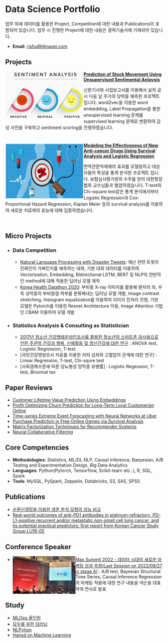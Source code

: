 # Data Science Portfolio
업무 외에 데이터를 활용한 Project, Competition에 대한 내용과 Publications이 포함되어 있습니다. 업무 시 진행한 Project에 대한 내용은 경력기술서에 기재되어 있습니다.

- **Email**: [rjsfud9@naver.com](rjsfud9@naver.com)


## Projects

<img align="left" width="250" height="150" src="https://github.com/gunlyungyou/Portfolio/blob/main/blob/master/Images/Sentiment_analysis.png"> **[Prediction of Stock Movement Using Unsupervised Sentimental Anlaysis](https://github.com/gunlyungyou/Prediction-of-stock-price-using-text-mining)**

신문기사와 사업보고서를 이용해서 실적 공시 다음 날 주가의 당락을 예측한 프로젝트입니다. word2vec을 이용한 word embedding, Label Propagation을 통한 unsupervised learning 문제를 supervised learning 문제로 변환하여 감성 사전을 구축하고 sentiment scoring을 진행하였습니다.

#

<img align="left" width="250" height="180" src="https://github.com/gunlyungyou/Portfolio/blob/main/blob/master/Images/survival_analysis.png"> **[Modeling the Effectiveness of New Anti-cancer Drugs Using Survival Analysis and Logistic Regression](https://github.com/gunlyungyou/Modeling-the-Effectiveness-of-New-Anticancer-Drugs-Using-Survival-Analysis-and-Logistic-Regression)**

면역관문억제제의 효과를 모델링하고 대상자들의 특성을 통계 분석한 프로젝트 입니다. 보험심사평가원의 수주를 받아 대한항암협회 교수님들과 협업하였습니다. T-test와 Chi-square test같은 통계 분석에서부터 Logistic Regression과 Cox-Proportional Hazard Regression, Kaplan Meier 등의 survival analysis를 이용하여 새로운 치료제의 효능에 대해 입증하였습니다.


<br />

## Micro Projects

- ### Data Competition
    - [Natural Language Processing with Disaster Tweets](https://github.com/gunlyungyou/Kaggle/tree/master/Real%20or%20Not%20NLP%20with%20Disaster%20Tweets): 재난 관련 트윗이 진짜인이 가짜인지를 예측하는 대회, 기본 대회 데이터를 이용하여 Vectorization, Embedding, Bidirectional LSTM, BERT 등 NLP의 전반적인 method에 대해 적용한 딥러닝 모델 제작  
    - [Korea Health Datathon 2020](https://github.com/gunlyungyou/NAVER-KHD-HACKATHONE): 부비동 X-ray 이미지를 활용해 환자의 좌, 우측 상악동의 부비동염 여부를 분류해내는 딥러닝 모델 개발, Image contrast stretching, histogram equalization를 이용하여 이미지 전처리 진행, 기본 모델은 Pytorch를 이용한 Resnet Architecture 이용, Image Attention 기법인 CBAM 이용하여 모델 개발


- ### Statistics Analysis & Consulting as Statistician
    - [2017년 청소년 건강행태온라인조사를 활용한 청소년의 스마트폰 과사용으로 인한 주관적 건강과 행복, 신체활동 및 정신건강에 대한 연구](https://www.kci.go.kr/kciportal/ci/sereArticleSearch/ciSereArtiView.kci?sereArticleSearchBean.artiId=ART002549650) : ANOVA test, Logistic Regression, T-test
    - [국민건강영양조사 자료를 이용한 커피 섭취와 고혈압의 관계에 대한 연구] : Linear Regression, T-test, Chi-squre test
    - [사회경제수준에 따른 당뇨병성 망막증 유병률] : Logistic Regession, T-test, Binomial tes

## Paper Reviews
 - [Customer Lifetime Value Prediction Using Embeddings](https://github.com/gunlyungyou/Portfolio/blob/main/papers/Customer%20Lifetime%20Value%20Prediction%20Using%20Embeddings.pdf) 
 - [Profit Optimizing Churn Prediction for Long-Term Loyal Customersin Online](https://github.com/gunlyungyou/Portfolio/blob/main/papers/Profit%20Optimizing%20Churn%20Prediction%20for%20Long-Term%20Loyal%20Customersin%20Online.pdf) 
 - [Time-series Extreme Event Forecasting with Neural Networks at Uber](https://github.com/gunlyungyou/Portfolio/blob/main/papers/Time-series%20Extreme%20Event%20Forecasting%20with%20Neural%20Networks%20at%20Uber.pdf) 
 - [Purchase Prediction in Free Online Games via Survival Analysis](https://github.com/gunlyungyou/Portfolio/blob/main/papers/Purchase%20Prediction%20in%20Free%20Online%20Games%20via%20Survival%20Analysis.pdf) 
 - [Matrix Factorization Techniques for Recommender Systems](https://github.com/gunlyungyou/Portfolio/blob/main/papers/Matrix%20Factorization%20Techniques%20for%20Recommender%20Systems.pdf)
 - [Neural Collaborative Filtering](https://github.com/gunlyungyou/Portfolio/blob/main/papers/Neural%20Collaborative%20Filtering.pdf)     
 
## Core Competencies

- **Methodologies**: Statistics, ML/DL NLP, Causal Inference, Baeyesian, A/B Testing and Experimentation Design, Big Data Analytics
- **Languages**: Python(Pytorch, Tensorflow, Scikit-learn etc..), R, SQL, Spark
- **Tools**: MySQL, PySpark, Zeppelin, Databricks, S3, SAS, SPSS

## Publications

- [순환신경망을 이용한 생존 분석 모형의 성능 비교](http://www.riss.kr/search/detail/DetailView.do?p_mat_type=be54d9b8bc7cdb09&control_no=04d2386f4975342cffe0bdc3ef48d419&outLink=N)
- [Real-world outcomes of anti-PD1 antibodies in platinum-refractory, PD-L1-positive recurrent and/or metastatic non-small cell lung cancer, and its potential practical predictors: first report from Korean Cancer Study Group LU19-05](https://link.springer.com/article/10.1007/s00432-021-03527-4)


## Conference Speaker
 - <img align="left" width="200" height="120" src="https://github.com/gunlyungyou/Portfolio/blob/main/blob/master/Images/speaker.png">[Max Summit 2022 - 데이터 시대의 새로운 마케팅 성과 측정(Last Session on 2022/09/27 in stage A)](https://maxsummit.co/) : A/B test, Bayesian Structural Time Series, Causal Inference Regression의 마케팅 적용에 대한 연구 내용을 넥슨을 대표하여 연사로 발표 



## Study
- [MLOps 올인원](https://www.notion.so/MLOps-study-64787a6e5a004179b629f4896cad42a7)
- [모두를 위한 딥러닝](https://github.com/gunlyungyou/DeepLearning-for-whole-poeple)
- [NLPyhon](https://github.com/gunlyungyou/NLPython)
- [Hansd on Machine Learning](https://github.com/gunlyungyou/hands-on-machine-learning)
